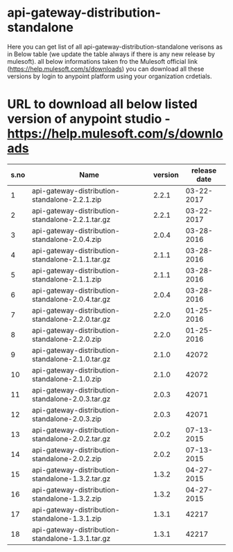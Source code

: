# api-gateway-distribution-standalone
Here you can get list of all api-gateway-distribution-standalone verisons as in Below table (we update the table always if there is any new release by mulesoft).
all below informations taken fro the Mulesoft official link (https://help.mulesoft.com/s/downloads)
you can download all these versions by login to anypoint platform using your organization crdetials.

# URL to download all below listed version of anypoint studio - https://help.mulesoft.com/s/downloads

s.no | Name | version | release date
--- | --- | --- | --- 
1|api-gateway-distribution-standalone-2.2.1.zip|2.2.1|03-22-2017
2|api-gateway-distribution-standalone-2.2.1.tar.gz|2.2.1|03-22-2017
3|api-gateway-distribution-standalone-2.0.4.zip|2.0.4|03-28-2016
4|api-gateway-distribution-standalone-2.1.1.tar.gz|2.1.1|03-28-2016
5|api-gateway-distribution-standalone-2.1.1.zip|2.1.1|03-28-2016
6|api-gateway-distribution-standalone-2.0.4.tar.gz|2.0.4|03-28-2016
7|api-gateway-distribution-standalone-2.2.0.tar.gz|2.2.0|01-25-2016
8|api-gateway-distribution-standalone-2.2.0.zip|2.2.0|01-25-2016
9|api-gateway-distribution-standalone-2.1.0.tar.gz|2.1.0|42072
10|api-gateway-distribution-standalone-2.1.0.zip|2.1.0|42072
11|api-gateway-distribution-standalone-2.0.3.tar.gz|2.0.3|42071
12|api-gateway-distribution-standalone-2.0.3.zip|2.0.3|42071
13|api-gateway-distribution-standalone-2.0.2.tar.gz|2.0.2|07-13-2015
14|api-gateway-distribution-standalone-2.0.2.zip|2.0.2|07-13-2015
15|api-gateway-distribution-standalone-1.3.2.tar.gz|1.3.2|04-27-2015
16|api-gateway-distribution-standalone-1.3.2.zip|1.3.2|04-27-2015
17|api-gateway-distribution-standalone-1.3.1.zip|1.3.1|42217
18|api-gateway-distribution-standalone-1.3.1.tar.gz|1.3.1|42217


